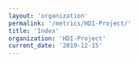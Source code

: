 ```yaml
---
layout: 'organization'
permalink: '/metrics/HDI-Project/'
title: 'Index'
organization: 'HDI-Project'
current_date: '2019-12-15'
---
```

